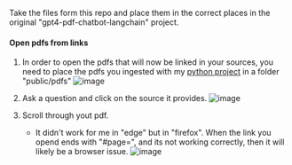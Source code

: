 Take the files form this repo and place them in the correct places in the original "gpt4-pdf-chatbot-langchain" project.

#### Open pdfs from links
1. In order to open the pdfs that will now be linked in your sources, you need to place the pdfs you ingested with my [python project](https://github.com/ucl98/pinecone_ingest_python_implementation/blob/main/README.md) in a folder "public/pdfs"
  ![image](https://user-images.githubusercontent.com/132441647/236674606-4d0d6010-29d5-404e-97cb-0396a057295f.png)
  
2. Ask a question and click on the source it provides.
  ![image](https://user-images.githubusercontent.com/132441647/236674722-8c5d8f2e-9cc4-4bbf-85a3-5ff08127a2c0.png)
  
3. Scroll through yout pdf.
   - It didn't work for me in "edge" but in "firefox". When the link you opend ends with "#page=", and its not working correctly, then it will likely be a browser issue. 
  ![image](https://user-images.githubusercontent.com/132441647/236674782-446c15f8-feac-452d-930e-adca48cdb438.png)
